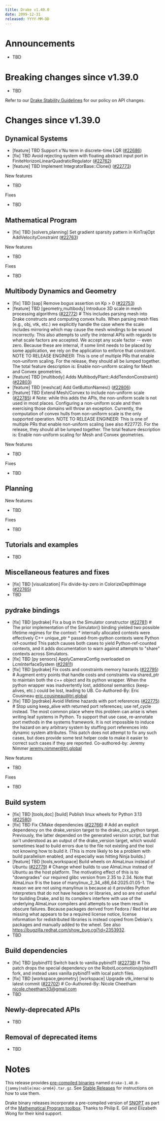 ```yaml
---
title: Drake v1.40.0
date: 2099-12-31
released: YYYY-MM-DD
---
```


# Announcements

* TBD

# Breaking changes since v1.39.0

* TBD

Refer to our [Drake Stability Guidelines](/stable.html) for our policy
on API changes.

# Changes since v1.39.0

## Dynamical Systems

<!-- <relnotes for systems go here> -->

* [feature] TBD Support x'Nu term in discrete-time LQR ([#22686][_#22686])
* [fix] TBD Avoid rejecting system with floating abstract input port in FiniteHorizonLinearQuadraticRegulator ([#22762][_#22762])
* [feature] TBD Implement IntegratorBase<T>::Clone() ([#22773][_#22773])

New features

* TBD

Fixes

* TBD

## Mathematical Program

<!-- <relnotes for solvers go here> -->

* [fix] TBD [solvers,planning] Set gradient sparsity pattern in KinTrajOpt AddVelocityConstraint ([#22763][_#22763])

New features

* TBD

Fixes

* TBD

## Multibody Dynamics and Geometry

<!-- <relnotes for geometry,multibody go here> -->

* [fix] TBD [sap] Remove bogus assertion on Kp > 0 ([#22753][_#22753])
* [feature] TBD [geometry,multibody] Introduce 3D scale in mesh processing algorithms ([#22772][_#22772])  # This includes parsing mesh into Drake constructs and computing convex hulls. When parsing mesh files (e.g., obj, vtk, etc.) we explicitly handle the case where the scale includes mirroring which may cause the mesh windings to be wound incorrectly. This also attempts to unify the internal APIs with regards to what scale factors are accepted. We accept any scale factor -- even zero. Because these are internal, if some limit needs to be placed by some application, we rely on the application to enforce that constraint. NOTE TO RELEASE ENGINEER: This is one of multiple PRs that enable non-uniform scaling.  For the release, they should all be lumped together. The total feature description is: Enable non-uniform scaling for Mesh and Convex geometries.
* [feature] TBD [multibody] Adds MultibodyPlant::AddTendonConstraint() ([#22803][_#22803])
* [feature] TBD [meshcat] Add GetButtonNames() ([#22806][_#22806])
* [feature] TBD Extend Mesh/Convex to include non-uniform scale ([#22785][_#22785])  # Note: while this adds the APIs, the non-uniform scale is not used in most places. Configuring a non-uniform scale and then exercising those domains will throw an exception. Currently, the computation of convex hulls from non-uniform scale is the only supported operation. NOTE TO RELEASE ENGINEER: This is one of multiple PRs that enable non-uniform scaling (see also #22772).  For the release, they should all be lumped together. The total feature description is: Enable non-uniform scaling for Mesh and Convex geometries.

New features

* TBD

Fixes

* TBD

## Planning

<!-- <relnotes for planning go here> -->


New features

* TBD

Fixes

* TBD

## Tutorials and examples

<!-- <relnotes for examples,tutorials go here> -->

* TBD

## Miscellaneous features and fixes

<!-- <relnotes for common,math,lcm,lcmtypes,manipulation,perception,visualization go here> -->

* [fix] TBD [visualization] Fix divide-by-zero in ColorizeDepthImage ([#22765][_#22765])
* TBD

## pydrake bindings

<!-- <relnotes for bindings go here> -->

* [fix] TBD [pydrake] Fix a bug in the Simulator constructor ([#22781][_#22781])  # The prior implementation of the Simulator() binding yielded two possible lifetime regimes for the context: * internally allocated contexts were effectively C++ unique_ptr * passed-from-python contexts were Python ref-counted This patch causes both cases to yield Python-ref-counted contexts, and it adds documentation to warn against attempts to "share" contexts across Simulators.
* [fix] TBD [py sensors] ApplyCameraConfig overloaded on LcmInterfaceSystem ([#22811][_#22811])
* [fix] TBD [pydrake] Fix costs and constraints memory hazards ([#22795][_#22795])  # Augment entry points that handle costs and constraints via shared_ptr to maintain both the c++ object and its python wrapper. When the python wrapper was inadvertently lost, additional semantics (keep-alives, etc.) could be lost, leading to UB. Co-Authored-By: Eric Cousineau <eric.cousineau@tri.global>
* [fix] TBD [pydrake] Avoid lifetime hazards with port references ([#22775][_#22775])  # Stop using keep_alive with returned port references; use ref_cycle instead. The most common place where this problem can arise is when writing leaf systems in Python. To support that use case, re-annotate port methods in the systems framework. It is not impossible to induce the hazard on any arbitrary system by stuffing port references into dynamic system attributes. This patch does not attempt to fix any such cases, but does provide some test helper code to make it easier to correct such cases if they are reported. Co-authored-by: Jeremy Nimmer <jeremy.nimmer@tri.global>

New features

* TBD

Fixes

* TBD

## Build system

<!-- <relnotes for cmake,doc,setup,third_party,tools go here> -->

* [fix] TBD [tools,doc] [build] Publish linux wheels for Python 3.13 ([#22580][_#22580])
* [fix] TBD Fix CMake dependencies ([#22766][_#22766])  # Add an explicit dependency on the drake_version target to the drake_cxx_python target. Previously, the latter depended on the generated version script, but that isn't understood as an output of the drake_version target, which would sometimes lead to build errors due to the file not existing and the tool not knowing how to build it. (This is more likely to be a problem with build parallelism enabled, and especially was hitting Ninja builds.)
* [feature] TBD [tools,workspace] Build wheels on AlmaLinux instead of Ubuntu ([#22779][_#22779])  # Change wheel builds to use AlmaLinux instead of Ubuntu as the host platform. The motivating effect of this is to "downgrades" our required glibc version from 2.35 to 2.34. Note that AlmaLinux 9 is the base of manylinux_2_34_x86_64:2025.01.05-1. The reason we are not using manylinux is because a) it provides Python interpreters that do not have headers or libraries, and so are not useful for building Drake, and b) its compilers interfere with use of the underlying AlmaLinux compilers and attempts to use them result in obscure failures. Because packages derived from Fedora / Red Hat are missing what appears to be a required license notice, license information for redistributed libraries is instead copied from Debian's packages and manually added to the wheel. See also https://bugzilla.redhat.com/show_bug.cgi?id=2353932.
* TBD

## Build dependencies

<!-- <relnotes for workspace go here> -->

* [fix] TBD [pybind11] Switch back to vanilla pybind11 ([#22738][_#22738])  # This patch drops the special dependency on the RobotLocomotion/pybind11 fork, and instead uses vanilla pybind11 with local patch files.
* [fix] TBD [workspace,geometry] [workspace] Upgrade vtk_internal to latest commit ([#22702][_#22702])  # Co-Authored-By: Nicole Cheetham <nicole.cheetham33@gmail.com>
* TBD

## Newly-deprecated APIs

* TBD

## Removal of deprecated items

* TBD

# Notes


This release provides [pre-compiled binaries](https://github.com/RobotLocomotion/drake/releases/tag/v1.40.0) named
``drake-1.40.0-{jammy|noble|mac-arm64}.tar.gz``. See [Stable Releases](/from_binary.html#stable-releases) for instructions on how to use them.

Drake binary releases incorporate a pre-compiled version of [SNOPT](https://ccom.ucsd.edu/~optimizers/solvers/snopt/) as part of the
[Mathematical Program toolbox](https://drake.mit.edu/doxygen_cxx/group__solvers.html). Thanks to
Philip E. Gill and Elizabeth Wong for their kind support.

<!-- <begin issue links> -->
[_#22580]: https://github.com/RobotLocomotion/drake/pull/22580
[_#22686]: https://github.com/RobotLocomotion/drake/pull/22686
[_#22702]: https://github.com/RobotLocomotion/drake/pull/22702
[_#22738]: https://github.com/RobotLocomotion/drake/pull/22738
[_#22753]: https://github.com/RobotLocomotion/drake/pull/22753
[_#22762]: https://github.com/RobotLocomotion/drake/pull/22762
[_#22763]: https://github.com/RobotLocomotion/drake/pull/22763
[_#22765]: https://github.com/RobotLocomotion/drake/pull/22765
[_#22766]: https://github.com/RobotLocomotion/drake/pull/22766
[_#22772]: https://github.com/RobotLocomotion/drake/pull/22772
[_#22773]: https://github.com/RobotLocomotion/drake/pull/22773
[_#22775]: https://github.com/RobotLocomotion/drake/pull/22775
[_#22779]: https://github.com/RobotLocomotion/drake/pull/22779
[_#22781]: https://github.com/RobotLocomotion/drake/pull/22781
[_#22785]: https://github.com/RobotLocomotion/drake/pull/22785
[_#22795]: https://github.com/RobotLocomotion/drake/pull/22795
[_#22803]: https://github.com/RobotLocomotion/drake/pull/22803
[_#22806]: https://github.com/RobotLocomotion/drake/pull/22806
[_#22811]: https://github.com/RobotLocomotion/drake/pull/22811
<!-- <end issue links> -->

<!--
  Current oldest_commit 0596a5eb8717b677c573118bc5e2558c1f1f07ba (exclusive).
  Current newest_commit da935ae0480755a4e7a6780850bd32772eb9fe11 (inclusive).
-->
